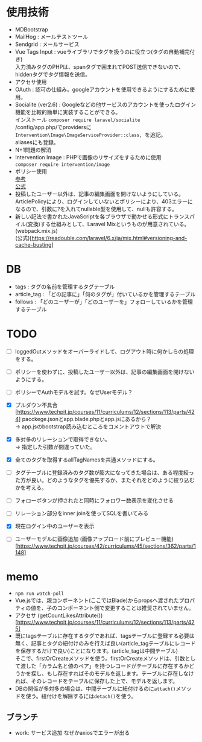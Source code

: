 # 使用技術  
- MDBootstrap
- MailHog : メールテストツール  
- Sendgrid : メールサービス
- Vue Tags Input : vueライブラリでタグを扱うのに役立つ(タグの自動補完付き)  
入力済みタグのPHPは、spanタグで囲まれてPOST送信できないので、hiddenタグでタグ情報を送信。
- アクセサ使用
- OAuth : 認可の仕組み。googleアカウントを使用できるようにするために使用。
- Socialite (ver2.6) : Googleなどの他サービスのアカウントを使ったログイン機能を比較的簡単に実装することができる。  
インストール `composer require laravel/socialite`  
/config/app.php/でprovidersに`Intervention\Image\ImageServiceProvider::class, `を追記。  
aliasesにも登録。
- N+1問題の解消  
- Intervention Image : PHPで画像のリサイズをするために使用  
`composer require intervention/image`  
- ポリシー使用  
[参考](https://www.techpit.jp/courses/11/curriculums/12/sections/111/parts/411)  
[公式](https://readouble.com/laravel/8.x/ja/authorization.html#registering-policies)
- 投稿したユーザー以外は、記事の編集画面を開けないようにしている。ArticlePolicyにより、ログインしていないとポリシーにより、403エラーになるので、引数に?を入れてnullable型を使用して、nullも許容する。  
- 新しい記法で書かれたJavaScriptを各ブラウザで動かせる形式にトランスパイル(変換)する仕組みとして、Laravel Mixというものが用意されている。(webpack.mix.js)  
(公式)[https://readouble.com/laravel/6.x/ja/mix.html#versioning-and-cache-busting]


# DB  
- tags : タグの名前を管理するタグテーブル
- article_tag : 「どの記事に」「何のタグが」付いているかを管理するテーブル
- follows : 「どのユーザーが」「どのユーザーを」フォローしているかを管理するテーブル


# TODO  
- [ ] loggedOutメソッドをオーバーライドして、ログアウト時に何かしらの処理をする。  
- [ ] ポリシーを使わずに、投稿したユーザー以外は、記事の編集画面を開けないようにする。  
- [ ] ポリシーでAuthモデルを試す。なぜUserモデル？  
- [x] プルダウン不具合[https://www.techpit.jp/courses/11/curriculums/12/sections/113/parts/424]  pacckege.jsonとapp.blade.phpとapp.jsにあるから？  
-> app.jsのbootstrap読み込むところをコメントアウトで解決
- [X] 多対多のリレーションで取得できない。  
-> 指定した引数が間違っていた。
- [X] 全てのタグを取得するallTagNamesを共通メソッドにする。
- [ ] タグテーブルに登録済みのタグ数が膨大になってきた場合は、ある程度絞った方が良い。どのようなタグを優先するか、またそれをどのように絞り込むかを考える。
- [ ] フォローボタンが押されたと同時にフォロワー数表示を変化させる  
- [ ] リレーション部分をinner joinを使ってSQLを書いてみる  
- [X] 現在ログイン中のユーザーを表示
- [ ] ユーザーモデルに画像追加 (画像アップロード前にプレビュー機能)[https://www.techpit.jp/courses/42/curriculums/45/sections/362/parts/1148]


# memo  
- `npm run watch-poll`  
- Vue.jsでは、親コンポーネント(ここではBlade)からpropsへ渡されたプロパティの値を、子のコンポーネント側で変更することは推奨されていません。  
- アクセサ (getCountLikesAttribute())[https://www.techpit.jp/courses/11/curriculums/12/sections/113/parts/425]  
- 既にtagsテーブルに存在するタグであれば、tagsテーブルに登録する必要は無く、記事とタグの紐付けのみを行えば良い(article_tagテーブルにレコードを保存するだけで良い)ことになります。(article_tagは中間テーブル)  
そこで、firstOrCreateメソッドを使う。firstOrCreateメソッドは、引数として渡した「カラム名と値のペア」を持つレコードがテーブルに存在するかどうかを探し、もし存在すればそのモデルを返します。テーブルに存在しなければ、そのレコードをテーブルに保存した上で、モデルを返します。
- DBの関係が多対多の場合は、中間テーブルに紐付けるのに`attach()`メソッドを使う。紐付けを解除するには`detach()`を使う。

## ブランチ  
- work: サービス追加 なぜかaxiosでエラーが出る